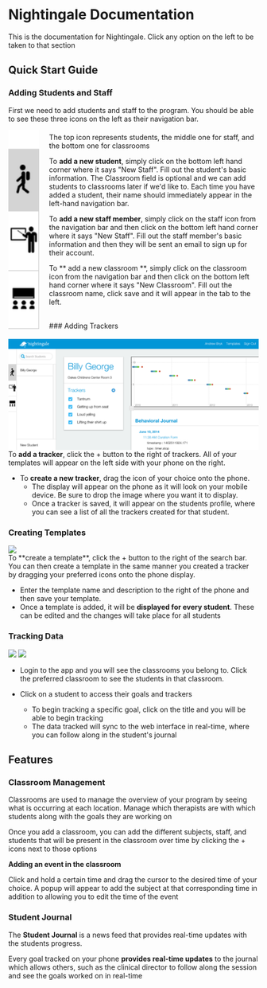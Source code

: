 Nightingale Documentation
=========================

This is the documentation for Nightingale. Click any option on the left to be taken to that section

Quick Start Guide
-----------------

### Adding Students and Staff
First we need to add students and staff to the program. You should be able to see these three icons on the left as their navigation bar.

<img src='/navbar.png' height='400' style='float:left; padding-right: 20px; padding-bottom: 20px;'>

<p style="margin-top: 20px;">The top icon represents  students, the middle one for staff, and the bottom one for classrooms</p>

To **add a new student**, simply click on the bottom left hand corner where it says "New Staff". Fill out the student's basic information. The Classroom field is optional and we can add students to classrooms later if we'd like to. Each time you have added a student, their name should immediately appear in the left-hand navigation bar.

To **add a new staff member**, simply click on the staff icon from the navigation bar and then click on the bottom left hand corner where it says "New Staff". Fill out the staff member's basic information and then they will be sent an email to sign up for their account.

To ** add a new classroom **, simply click on the classroom icon from the navigation bar and then click on the bottom left hand corner where it says "New Classroom". Fill out the classroom name, click save and it will appear in the tab to the left.

<br>
### Adding Trackers
<img src='/student_profile.png' width='700' style='float:left;'>

To **add a tracker**, click the + button to the right of trackers. All of your templates will appear on the left side with your phone on the right. 

+ To **create a new tracker**, drag the icon of your choice onto the phone.
    +  The display will appear on the phone as it will look on your mobile device. Be sure to drop the image where you want it to display.
    +  Once a tracker is saved, it will appear on the students profile, where you can see a list of all the trackers created for that student.


### Creating Templates
<img src="http://i.imgur.com/aynEweh.png" width='700' style='float:left;'>
To **create a template**, click the + button to the right of the search bar. You can then create a template in the same manner you created a tracker by dragging your preferred icons onto the phone display.

+ Enter the template name and description to the right of the phone and then save your template.
+ Once a template is added, it will be **displayed for every student**. These can be edited and the changes will take place for all students

### Tracking Data
<img src="http://i.imgur.com/e1gTFIU.png">
<img src="http://i.imgur.com/JgT4Yhl.png">

+ Login to the app and you will see the classrooms you belong to. Click the preferred classroom to see the students in that classroom. 

+ Click on a student to access their goals and trackers
    + To begin tracking a specific goal, click on the title and you will be able to begin tracking
    + The data tracked will sync to the web interface in real-time, where you can follow along in the student's journal

Features
-----------------

### Classroom Management
Classrooms are used to manage the overview of your program by seeing what is occurring at each location. Manage which therapists are with which students along with the goals they are working on

Once you add a classroom, you can add the different subjects, staff, and students that will be present in the classroom over time by clicking the + icons next to those options

**Adding an event in the classroom**

Click and hold a certain time and drag the cursor to the desired time of your choice. A popup will appear to add the subject at that corresponding time in addition to allowing you to edit the time of the event


### Student Journal
The **Student Journal** is a news feed that provides real-time updates with the students progress. 

Every goal tracked on your phone **provides real-time updates** to the journal which allows others, such as the clinical director to follow along the session and see the goals worked on in real-time 


